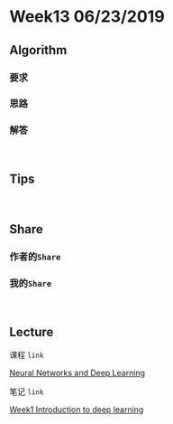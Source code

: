 # Week13 06/23/2019


## Algorithm




### **要求**


### **思路**


### **解答**


&nbsp;

## Tips





&nbsp;
## Share



### 作者的`Share`



### 我的`Share`



&nbsp;
## Lecture

课程 `link`


[Neural Networks and Deep Learning](https://www.coursera.org/learn/neural-networks-deep-learning/home/week/4)

笔记 `link`

[Week1 Introduction to deep learning](https://github.com/rubust-ai/Deep-Learning/blob/master/class1-week4.md)


